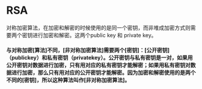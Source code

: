 # RSA 
对称加密算法，在加密和解密的时候使用的是同一个密钥，而非堆成加密方式则需要两个密钥进行加密和解密。这两个public key 和 private key。


#### 与对称加密[算法]不同，[非对称加密算法]需要两个[密钥]：[公开密钥]（publickey）和私有密钥（privatekey）。公开密钥与私有密钥是一对，如果用公开密钥对数据进行加密，只有用对应的私有密钥才能解密；如果用私有密钥对数据进行加密，那么只有用对应的公开密钥才能解密。因为加密和解密使用的是两个不同的[密钥]，所以这种算法叫作[非对称加密算法]。 
 
 
 